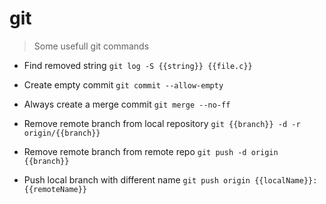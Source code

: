 # git

> Some usefull git commands

- Find removed string
`git log -S {{string}} {{file.c}}`

- Create empty commit
`git commit --allow-empty`

- Always create a merge commit
`git merge --no-ff`

- Remove remote branch from local repository
`git {{branch}} -d -r origin/{{branch}}`

- Remove remote branch from remote repo
`git push -d origin {{branch}}`

- Push local branch with different name
`git push origin {{localName}}:{{remoteName}}`
